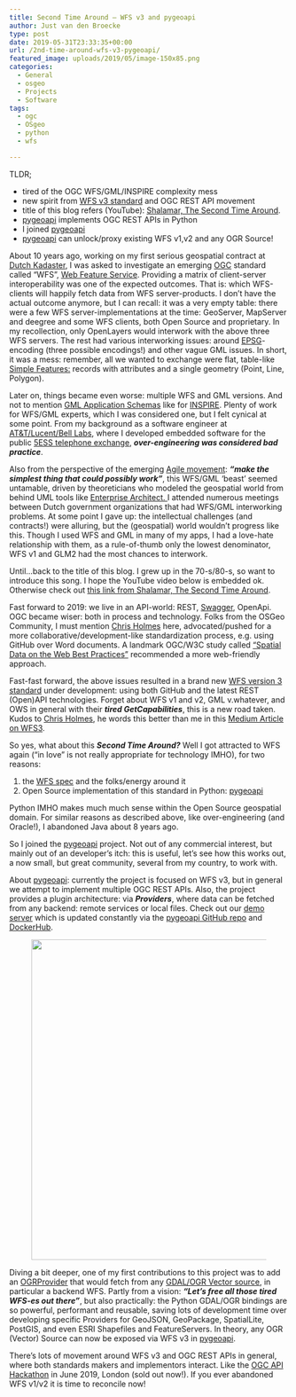 ```yaml
---
title: Second Time Around – WFS v3 and pygeoapi
author: Just van den Broecke
type: post
date: 2019-05-31T23:33:35+00:00
url: /2nd-time-around-wfs-v3-pygeoapi/
featured_image: uploads/2019/05/image-150x85.png
categories:
  - General
  - osgeo
  - Projects
  - Software
tags:
  - ogc
  - OSgeo
  - python
  - wfs

---
```

TLDR;

  * tired of the OGC WFS/GML/INSPIRE complexity mess
  * new spirit from [WFS v3 standard][1] and OGC REST API movement
  * title of this blog refers (YouTube): [Shalamar, The Second Time Around][2].
  * [pygeoapi][3] implements OGC REST APIs in Python 
  * I joined [pygeoapi][3] 
  * [pygeoapi][3] can unlock/proxy existing WFS v1,v2 and any OGR Source!

About 10 years ago, working on my first serious geospatial contract at [Dutch Kadaster][4], I was asked to investigate an emerging [OGC][5] standard called &#8220;WFS&#8221;, [Web Feature Service][6]. Providing a matrix of client-server interoperability was one of the expected outcomes. That is: which WFS-clients will happily fetch data from WFS server-products. I don&#8217;t have the actual outcome anymore, but I can recall: it was a very empty table: there were a few WFS server-implementations at the time: GeoServer, MapServer and deegree and some WFS clients, both Open Source and proprietary. In my recollection, only OpenLayers would interwork with the above three WFS servers. The rest had various interworking issues: around [EPSG][7]-encoding (three possible encodings!) and other vague GML issues. In short, it was a mess: remember, all we wanted to exchange were flat, table-like [Simple Features:][8] records with attributes and a single geometry (Point, Line, Polygon). 

Later on, things became even worse: multiple WFS and GML versions. And not to mention [GML Application Schemas][9] like for [INSPIRE][10]. Plenty of work for WFS/GML experts, which I was considered one, but I felt cynical at some point. From my background as a software engineer at [AT&T/Lucent/Bell Labs][11], where I developed embedded software for the public [5ESS telephone exchange][12], **_over-engineering was considered bad practice_**. 

Also from the perspective of the emerging [Agile movement][13]: **_&#8220;make the simplest thing that could possibly work&#8221;_**, this WFS/GML &#8216;beast&#8217; seemed untamable, driven by theoreticians who modeled the geospatial world from behind UML tools like [Enterprise Architect. ][14]I attended numerous meetings between Dutch government organizations that had WFS/GML interworking problems. At some point I gave up: the intellectual challenges (and contracts!) were alluring, but the (geospatial) world wouldn&#8217;t progress like this. Though I used WFS and GML in many of my apps, I had a love-hate relationship with them, as a rule-of-thumb only the lowest denominator, WFS v1 and GLM2 had the most chances to interwork.

Until&#8230;back to the title of this blog. I grew up in the 70-s/80-s, so want to introduce this song. I hope the YouTube video below is embedded ok. Otherwise check out [this link from Shalamar, The Second Time Around][2].<figure></figure> 



Fast forward to 2019: we live in an API-world: REST, [Swagger][15], OpenApi. OGC became wiser: both in process and technology. Folks from the OSGeo Community, I must mention [Chris Holmes][16] here, advocated/pushed for a more collaborative/development-like standardization process, e.g. using GitHub over Word documents. A landmark OGC/W3C study called [&#8220;Spatial Data on the Web Best Practices&#8221;][17] recommended a more web-friendly approach. 

Fast-fast forward, the above issues resulted in a brand new [WFS version 3 standard][1] under development: using both GitHub and the latest REST (Open)API technologies. Forget about WFS v1 and v2, GML v.whatever, and OWS in general with their **_tired GetCapabilities_**, this is a new road taken. Kudos to <a rel="noreferrer noopener" aria-label=" (opens in a new tab)" href="https://medium.com/@cholmes" target="_blank">Chris Holmes</a>, he words this better than me in this [Medium Article on WFS3][18]. 



So yes, what about this **_Second Time Around?_** Well I got attracted to WFS again (&#8220;in love&#8221; is not really appropriate for technology IMHO), for two reasons: 

  1. the [WFS spec][1] and the folks/energy around it
  2. Open Source implementation of this standard in Python: [pygeoapi][3]

Python IMHO makes much much sense within the Open Source geospatial domain. For similar reasons as described above, like over-engineering (and Oracle!), I abandoned Java about 8 years ago. 

So I joined the [pygeoapi][3] project. Not out of any commercial interest, but mainly out of an developer&#8217;s itch: this is useful, let&#8217;s see how this works out, a now small, but great community, several from my country, to work with.

About [pygeoapi][3]: currently the project is focused on WFS v3, but in general we attempt to implement multiple OGC REST APIs. Also, the project provides a plugin architecture: via **_Providers_**, where data can be fetched from any backend: remote services or local files. Check out our [demo server][19] which is updated constantly via the [pygeoapi GitHub repo][20] and [DockerHub][21].<figure class="wp-block-image">

<img loading="lazy" width="1024" height="578" src="https://justobjects.nl/wp-content/uploads/2019/05/image-1024x578.png" alt="" class="wp-image-886" srcset="https://justobjects.nl/wp-content/uploads/2019/05/image-1024x578.png 1024w, https://justobjects.nl/wp-content/uploads/2019/05/image-300x169.png 300w, https://justobjects.nl/wp-content/uploads/2019/05/image-768x433.png 768w, https://justobjects.nl/wp-content/uploads/2019/05/image-150x85.png 150w, https://justobjects.nl/wp-content/uploads/2019/05/image.png 1200w" sizes="(max-width: 1024px) 100vw, 1024px" /> </figure> 

Diving a bit deeper, one of my first contributions to this project was to add an [OGRProvider][22] that would fetch from any [GDAL/OGR Vector source][23], in particular a backend WFS. Partly from a vision: **_&#8220;Let&#8217;s free all those tired WFS-es out there&#8221;_**, but also practically: the Python GDAL/OGR bindings are so powerful, performant and reusable, saving lots of development time over developing specific Providers for GeoJSON, GeoPackage, SpatialLite, PostGIS, and even ESRI Shapefiles and FeatureServers. In theory, any OGR (Vector) Source can now be exposed via WFS v3 in [pygeoapi][3]. 

There&#8217;s lots of movement around WFS v3 and OGC REST APIs in general, where both standards makers and implementors interact. Like the [OGC API Hackathon][24] in June 2019, London (sold out now!). If you ever abandoned WFS v1/v2 it is time to reconcile now!

 [1]: https://github.com/opengeospatial/WFS_FES
 [2]: https://www.youtube.com/watch?v=xz4YQZ01Q_A
 [3]: https://pygeoapi.io/
 [4]: https://www.kadaster.nl/
 [5]: http://www.opengeospatial.org/
 [6]: https://en.wikipedia.org/wiki/Web_Feature_Service
 [7]: https://epsg.io/
 [8]: https://www.opengeospatial.org/standards/sfa
 [9]: https://en.wikipedia.org/wiki/Geography_Markup_Language
 [10]: http://inspire.ec.europa.eu/applicationschema
 [11]: https://en.wikipedia.org/wiki/Bell_Labs
 [12]: https://en.wikipedia.org/wiki/5ESS_Switching_System
 [13]: https://agilemanifesto.org/
 [14]: https://sparxsystems.com/products/ea/
 [15]: https://swagger.io/
 [16]: https://medium.com/@cholmes
 [17]: https://www.w3.org/TR/sdw-bp/
 [18]: https://medium.com/@cholmes/wfs-3-0-get-excited-yes-8e904fdbcc0
 [19]: https://demo.pygeoapi.io/
 [20]: https://github.com/geopython/pygeoapi
 [21]: https://cloud.docker.com/u/geopython/repository/docker/geopython/pygeoapi/
 [22]: https://github.com/geopython/pygeoapi/blob/master/pygeoapi/provider/ogr.py
 [23]: https://gdal.org/drivers/vector/index.html
 [24]: https://www.opengeospatial.org/OGCAPI_Hack2019